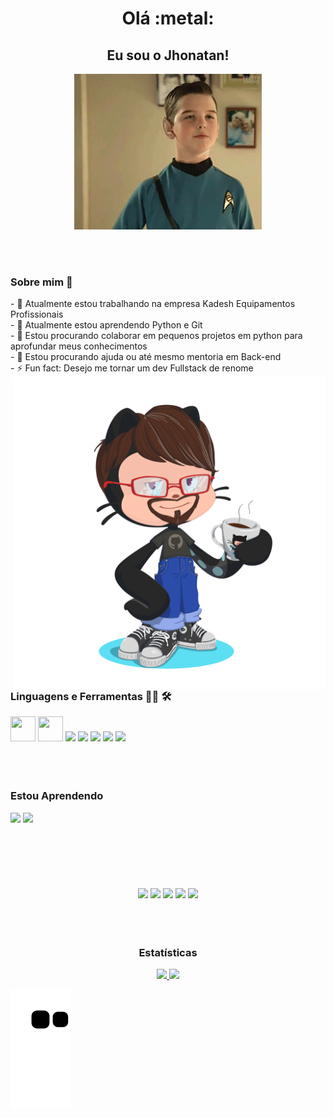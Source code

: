 <div>
  <h1 align="center"> Olá :metal: </h1>
  
  <h2 align="center"> Eu sou o Jhonatan! </h2>
</div>

<div align="center">
<img hight="200" width="300" alt="GIF" align="center" src="assests/young-sheldon-spock.gif">
</div>

</br>
</br>
</br>

<div>
   <h3>Sobre mim 💬</h3>  
- 🔭 Atualmente estou trabalhando na empresa Kadesh Equipamentos Profissionais  </br>
- 🌱 Atualmente estou aprendendo Python e Git  </br>
- 👯 Estou procurando colaborar em pequenos projetos em python para aprofundar meus conhecimentos  </br>
- 🤔 Estou procurando ajuda ou até mesmo mentoria em Back-end  </br>
- ⚡ Fun fact: Desejo me tornar um dev Fullstack de renome
</div>

<img heigth="1000" width="500" align="right" src="assests/octocat-1689183443436.png">

</br>
</br>
</br>

<div>
  <h3> Linguagens e Ferramentas 👨‍💻 🛠 </h3>
  
  <img width="40" height="40" src="https://cdn.jsdelivr.net/gh/devicons/devicon/icons/python/python-original.svg" />
  <img width="40" height="40" src="https://cdn.jsdelivr.net/gh/devicons/devicon/icons/pycharm/pycharm-original.svg" />
  <img width="40" heigth="40" src="https://cdn.jsdelivr.net/gh/devicons/devicon/icons/git/git-original.svg" />
  <img width="40" heigth="40" src="https://cdn.jsdelivr.net/gh/devicons/devicon/icons/github/github-original.svg" />
  <img width="40" heigth="40" src="https://cdn.jsdelivr.net/gh/devicons/devicon/icons/mysql/mysql-original.svg" />
  <img width="40" heigth="40" src="https://cdn.jsdelivr.net/gh/devicons/devicon/icons/postgresql/postgresql-plain.svg" />
  <img width="40" heigth="40" src="https://cdn.jsdelivr.net/gh/devicons/devicon/icons/vscode/vscode-original.svg" />
</div>

</br>
</br>
</br>

<div>
  <h3>Estou Aprendendo</h3>
  
  <img width="50" heigth="50" src="https://cdn.jsdelivr.net/gh/devicons/devicon/icons/python/python-original-wordmark.svg" />
  <img width="60" heigth="60" src="https://cdn.jsdelivr.net/gh/devicons/devicon/icons/git/git-original-wordmark.svg" />
</div>

</br>
</br>
</br>

<div align="center"> </br></br></br>
<a href="https://www.youtube.com/@sabugo1176" target="_blank"><img src="https://img.shields.io/badge/YouTube-FF0000?style=for-the-badge&logo=youtube&logoColor=white" target="_blank"></a>
<a href="https://instagram.com/jhonatan_ods0" target="_blank"><img src="https://img.shields.io/badge/-Instagram-%23E4405F?style=for-the-badge&logo=instagram&logoColor=white" target="_blank"></a>
<a href="https://www.twitch.tv/xabugo" target="_blank"><img src="https://img.shields.io/badge/Twitch-9146FF?style=for-the-badge&logo=twitch&logoColor=white" target="_blank"></a>
<a href = "mailto:jhonatan.ods15@gmail.com"><img src="https://img.shields.io/badge/Gmail-D14836?style=for-the-badge&logo=gmail&logoColor=white" target="_blank"></a>
<a href="https://www.linkedin.com/in/jhonatan-oliveira-dos-santos-454850181" target="_blank"><img src="https://img.shields.io/badge/-LinkedIn-%230077B5?style=for-the-badge&logo=linkedin&logoColor=white" target="_blank"></a>   
</div>

</br>
</br>
</br>

<div align="center">
<h3> Estatísticas </h3>
<a href="https://github.com/JhonatanSabugo">
<img height="180em" src="https://github-readme-stats.vercel.app/api/top-langs/?username=JhonatanSabugo&layout=compact&langs_count=7&theme=dracula"/>
<img height="180em" src="https://github-readme-stats.vercel.app/api/?username=JhonatanSabugo&show_icons=true&theme=dracula&include_all_commits=true&count_private=true"/>
</div>

![Snake animation](https://github.com/JhonatanSabugo/JhonatanSabugo/blob/output/github-contribution-grid-snake.svg)

